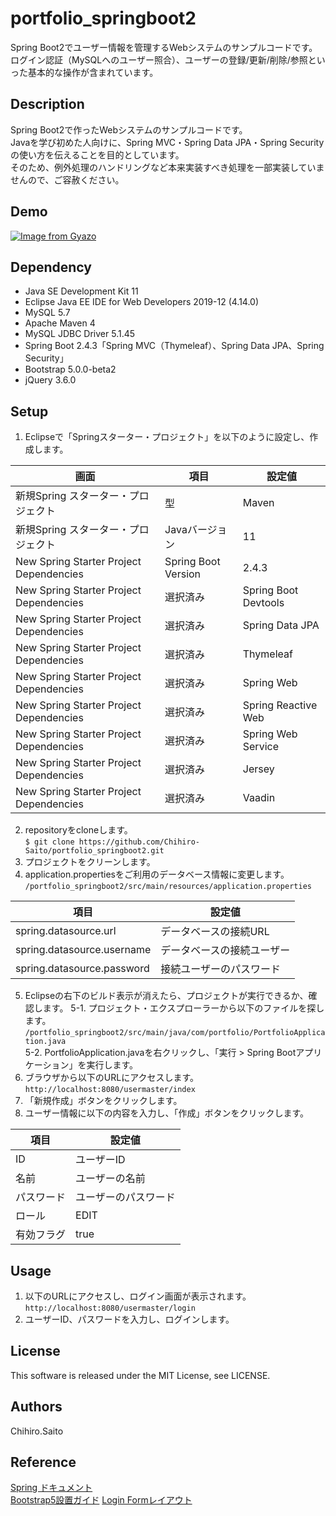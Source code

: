 # portfolio_springboot2
Spring Boot2でユーザー情報を管理するWebシステムのサンプルコードです。<br>
ログイン認証（MySQLへのユーザー照合）、ユーザーの登録/更新/削除/参照といった基本的な操作が含まれています。

## Description
Spring Boot2で作ったWebシステムのサンプルコードです。<br>
Javaを学び初めた人向けに、Spring MVC・Spring Data JPA・Spring Securityの使い方を伝えることを目的としています。<br>
そのため、例外処理のハンドリングなど本来実装すべき処理を一部実装していませんので、ご容赦ください。<br>

## Demo
[![Image from Gyazo](https://i.gyazo.com/780e0f5ff7d02569f17a6dedb177d505.gif)](https://gyazo.com/780e0f5ff7d02569f17a6dedb177d505)

## Dependency
- Java SE Development Kit 11
- Eclipse Java EE IDE for Web Developers 2019-12 (4.14.0)
- MySQL 5.7
- Apache Maven 4
- MySQL JDBC Driver 5.1.45
- Spring Boot 2.4.3「Spring MVC（Thymeleaf）、Spring Data JPA、Spring Security」
- Bootstrap 5.0.0-beta2
- jQuery 3.6.0

## Setup
1. Eclipseで「Springスターター・プロジェクト」を以下のように設定し、作成します。<br>

| 画面 | 項目 | 設定値 |
| ------------- | ------------- | ------------- |
| 新規Spring スターター・プロジェクト | 型| Maven |
| 新規Spring スターター・プロジェクト | Javaバージョン | 11 |
| New Spring Starter Project Dependencies | Spring Boot Version | 2.4.3 |
| New Spring Starter Project Dependencies | 選択済み | Spring Boot Devtools |
| New Spring Starter Project Dependencies | 選択済み | Spring Data JPA |
| New Spring Starter Project Dependencies | 選択済み | Thymeleaf |
| New Spring Starter Project Dependencies | 選択済み | Spring Web |
| New Spring Starter Project Dependencies | 選択済み | Spring Reactive Web |
| New Spring Starter Project Dependencies | 選択済み | Spring Web Service |
| New Spring Starter Project Dependencies | 選択済み | Jersey |
| New Spring Starter Project Dependencies | 選択済み | Vaadin |

2. repositoryをcloneします。<br>
``$ git clone https://github.com/Chihiro-Saito/portfolio_springboot2.git``
3. プロジェクトをクリーンします。
4. application.propertiesをご利用のデータベース情報に変更します。<br>
``/portfolio_springboot2/src/main/resources/application.properties``<br>

| 項目 | 設定値 |
| ------------- | ------------- |
| spring.datasource.url | データベースの接続URL |
| spring.datasource.username | データベースの接続ユーザー |
| spring.datasource.password | 接続ユーザーのパスワード |
5. Eclipseの右下のビルド表示が消えたら、プロジェクトが実行できるか、確認します。
5-1. プロジェクト・エクスプローラーから以下のファイルを探します。<br>
``/portfolio_springboot2/src/main/java/com/portfolio/PortfolioApplication.java``<br>
5-2. PortfolioApplication.javaを右クリックし、「実行 > Spring Bootアプリケーション」を実行します。
1. ブラウザから以下のURLにアクセスします。<br>
``http://localhost:8080/usermaster/index``
2. 「新規作成」ボタンをクリックします。
3. ユーザー情報に以下の内容を入力し、「作成」ボタンをクリックします。<br>

| 項目 | 設定値 |
| ------------- | ------------- |
| ID | ユーザーID |
| 名前 | ユーザーの名前 |
| パスワード | ユーザーのパスワード |
| ロール | EDIT |
| 有効フラグ | true |

## Usage
1. 以下のURLにアクセスし、ログイン画面が表示されます。<br>
``http://localhost:8080/usermaster/login``
2. ユーザーID、パスワードを入力し、ログインします。

## License
This software is released under the MIT License, see LICENSE.

## Authors
Chihiro.Saito

## Reference
[Spring ドキュメント](https://spring.pleiades.io/)<br>
[Bootstrap5設置ガイド](https://bootstrap-guide.com/outline)
[Login Formレイアウト](https://bootsnipp.com/snippets/z8aQr)
